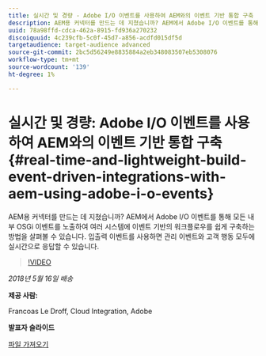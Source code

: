 ```yaml
---
title: 실시간 및 경량 - Adobe I/O 이벤트를 사용하여 AEM와의 이벤트 기반 통합 구축
description: AEM용 커넥터를 만드는 데 지쳤습니까? AEM에서 Adobe I/O 이벤트를 통해 모든 내부 OSGi 이벤트를 노출하여 여러 시스템에 이벤트 기반의 워크플로우를 쉽게 구축하는 방법을 살펴볼 수 있습니다. 입출력 이벤트를 사용하면 관리 이벤트와 고객 행동 모두에 실시간으로 응답할 수 있습니다.
uuid: 78a98ffd-cdca-462a-8915-fd936a270232
discoiquuid: 4c239cfb-5c0f-45d7-a856-acdfd015df5d
targetaudience: target-audience advanced
source-git-commit: 2bc5d56249e8835884a2eb348083507eb5308076
workflow-type: tm+mt
source-wordcount: '139'
ht-degree: 1%

---
```



# 실시간 및 경량: Adobe I/O 이벤트를 사용하여 AEM와의 이벤트 기반 통합 구축{#real-time-and-lightweight-build-event-driven-integrations-with-aem-using-adobe-i-o-events}

AEM용 커넥터를 만드는 데 지쳤습니까? AEM에서 Adobe I/O 이벤트를 통해 모든 내부 OSGi 이벤트를 노출하여 여러 시스템에 이벤트 기반의 워크플로우를 쉽게 구축하는 방법을 살펴볼 수 있습니다. 입출력 이벤트를 사용하면 관리 이벤트와 고객 행동 모두에 실시간으로 응답할 수 있습니다.

>[!VIDEO](https://video.tv.adobe.com/v/22501/?quality=9)

*2018년 5월 16일 배송*

**제공 사람:**

Francoas Le Droff, Cloud Integration, Adobe

**발표자 슬라이드**

[파일 가져오기](assets/gem-2018-05-aem-events.pdf)

<!--
[Get back to the Overview](https://helpx.adobe.com/experience-manager/kt/eseminars/gems/aem-index.html)
-->


